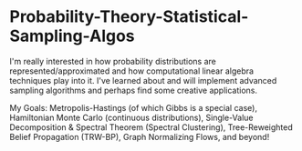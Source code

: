 # Probability-Theory-Statistical-Sampling-Algos

I'm really interested in how probability distributions are represented/approximated and how computational linear algebra techniques play into it. I've learned about and will implement advanced sampling algorithms and perhaps find some creative applications. 

My Goals: Metropolis-Hastings (of which Gibbs is a special case), Hamiltonian Monte Carlo (continuous distributions), Single-Value Decomposition & Spectral Theorem (Spectral Clustering), Tree-Reweighted Belief Propagation (TRW-BP), Graph Normalizing Flows, and beyond! 
